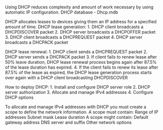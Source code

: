 Using DHCP reduces complexity and amount of work necessary by using automatic IP configuration.
DHCP database - Dhcp.mdb

DHCP allocates leases to devices giving them an IP address for a specified amount of time.
DHCP lease generation:
	1. DHCP client broadcasts a DHCPDISCOVER packet
	2. DHCP server broadcasts a DHCPOFFER packet
	3. DHCP client broadcasts a DHCPREQUEST packet
	4. DHCP server broadcasts a DHCPACK packet

DHCP lease renewal:
	1. DHCP client sends a DHCPREQUEST packet
	2. DHCP server sends a DHCPACK packet
	3. If client fails to renew lease after 50% leave duration, DHCP lease renewal process begins again after 87.5%
		of the lease duration has expired.
	4. If the client fails to renew its lease after 87.5% of the lease as expired, the DHCP lease generation process
		starts over again with a DHCP client broadcasting DHCPDISCOVER 

How to deploy DHCP:
	1. Install and configure DHCP server role
	2. DHCP server authorization
	3. Allocate and manage IPv4 addresses
	4. Configure DHCP options

To allocate and manage IPv4 addresses with DHCP you must create a scope to define the network information.
A scope must contain:
	Range of IP addresses
	Subnet mask
	Lease duration
A scope might contain:
	Default gateway address
	DNS server and suffix
	Other network options
